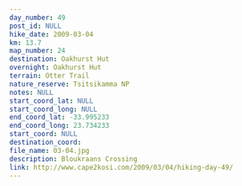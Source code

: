 ```yaml
---
day_number: 49
post_id: NULL
hike_date: 2009-03-04
km: 13.7
map_number: 24
destination: Oakhurst Hut
overnight: Oakhurst Hut
terrain: Otter Trail
nature_reserve: Tsitsikamma NP
notes: NULL
start_coord_lat: NULL
start_coord_long: NULL
end_coord_lat: -33.995233
end_coord_long: 23.734233
start_coord: NULL
destination_coord: 
file_name: 03-04.jpg
description: Bloukraans Crossing
link: http://www.cape2kosi.com/2009/03/04/hiking-day-49/
---
```

